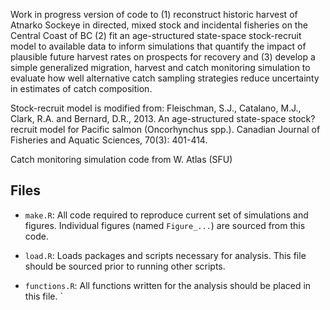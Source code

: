 Work in progress version of code to (1) reconstruct historic harvest of Atnarko Sockeye in directed, mixed stock and incidental fisheries on the Central Coast of BC (2) fit an age-structured state-space stock-recruit model to available data to inform simulations that quantify the impact of plausible future harvest rates on prospects for recovery and (3) develop a simple generalized migration, harvest and catch monitoring simulation to evaluate how well alternative catch sampling strategies reduce uncertainty in estimates of catch composition.

Stock-recruit model is modified from: Fleischman, S.J., Catalano, M.J., Clark, R.A. and Bernard, D.R., 2013. An age-structured state-space stock?recruit model for Pacific salmon (Oncorhynchus spp.). Canadian Journal of Fisheries and Aquatic Sciences, 70(3): 401-414.  

Catch monitoring simulation code from W. Atlas (SFU)

## Files
- `make.R`: All code required to reproduce current set of simulations and figures. Individual figures (named  `Figure_...`) are sourced from this code.

- `load.R`: Loads packages and scripts necessary for analysis. This file should be
  sourced prior to running other scripts.

- `functions.R`: All functions written for the analysis should be placed in this
  file. `
  

